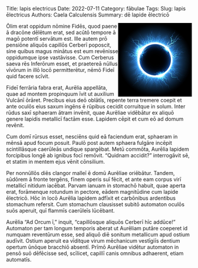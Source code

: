 Title: lapis electricus
Date: 2022-07-11
Category: fābulae
Tags: 
Slug: lapis ēlectricus
Authors: Caela Calculensis
Summary: dē lapide ēlectricō

<img align=right src="images/lapis.jpg" width="200"/>

Ōlim erat oppidum nōmine Fidēs, quod paene ā dracōne dēlētum erat, sed acūtō tempore ā magō potentī servātum est. Ille autem prō pensiōne aliquōs capillōs Cerberī poposcit, sine quibus magus minātus est eum revēnisse oppidumque ipse vastāvisse. Cum Cerberus saeva rēs Inferōrum esset, et praetereā nūllus vīvōrum in illō locō permitterētur, nēmō Fideī quid facere scīvit.

Fideī ferrāria fabra erat, Aurēlia appellāta, quae ad montem propinquum īvit ut auxilium Vulcānī ōrāret. Precibus eius deō oblātīs, repente terra tremere coepit et ante oculōs eius saxum ingēns ē rūpibus cecidit corruitque in solum. Inter rūdus saxī sphaeram ātram invēnit, quae Aurēliae vidēbātur ex aliquō genere lapidis metallicī factām esse. Lapidem cēpit et cum eō ad domum revēnit.

Cum domī rūrsus esset, nesciēns quid eā faciendum erat, sphaeram in mēnsā apud focum posuit. Paulō post autem sphaera fulgāre incēpit scintillāsque caerūleās undique spargēbat. Metū commōta, Aurēlia lapidem forcipibus longē ab ignibus focī remōvit. “Quidnam accidit?” interrogāvit sē, et statim in mentem ejus vēnit cōnsilium.

Per nonnūllōs diēs clangor malleī ē domū Aurēliae oriēbātur. Tandem, sūdōrem ā fronte tergēns, fīnem operis suī fēcit, et ante eam corpus virī metallicī nitidum iacēbat. Parvam ianuam in stomachō habuit, quae aperta erat, forāmenque rotundum in pectore, eādem magnitūdine cum lapide ēlectricō. Hōc in locō Aurēlia lapidem adfīxit et carbōnibus ardentibus stomachum refersit. Cum stomachum clausisset subitō automaton oculōs suōs aperuit, quī flammīs caerūleīs lūcēbant.

Aurēlia “Ad Orcum ī,” inquit, “capillōsque aliquōs Cerberī hīc addūce!” Automaton per tam longum temporis aberat ut Aurēliam putāre coeperet id numquam reventūrum esse, sed aliquō diē sonitum metallicum apud ostium audīvit. Ostium aperuit ea vīditque virum mēchanicum vestīgiīs dentium opertum ūnōque bracchiō absentī. Prīmō Aurēliae vidētur automaton in pensō suō dēfēcisse sed, scīlicet, capillī canis omnibus adhaerent, etiam automatīs.

